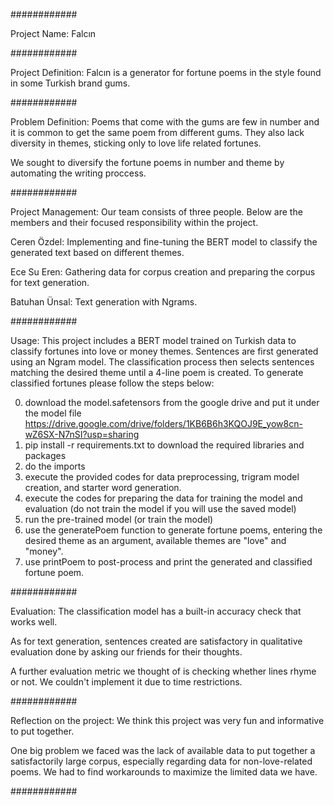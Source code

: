 ############

Project Name: Falcın

############

Project Definition: Falcın is a generator for fortune poems 
in the style found in some Turkish brand gums.

############

Problem Definition: Poems that come with the gums are few in
number and it is common to get the same poem from different gums.
They also lack diversity in themes, sticking only to love life
related fortunes.

We sought to diversify the fortune poems in number and theme by
automating the writing proccess.

############

Project Management: Our team consists of three people. Below are
the members and their focused responsibility within the project.

Ceren Özdel: Implementing and fine-tuning the BERT model to classify 
the generated text based on different themes.

Ece Su Eren: Gathering data for corpus creation and preparing the corpus
for text generation.

Batuhan Ünsal: Text generation with Ngrams.

############

Usage: This project includes a BERT model trained on Turkish data to classify 
fortunes into love or money themes. Sentences are first generated using an
Ngram model. The classification process then selects sentences matching the
desired theme until a 4-line poem is created. To generate classified 
fortunes please follow the steps below:

0. download the model.safetensors from the google drive and put it under the model file
https://drive.google.com/drive/folders/1KB6B6h3KQOJ9E_yow8cn-wZ6SX-N7nSI?usp=sharing
2. pip install -r requirements.txt to download the required libraries and packages
3. do the imports
4. execute the provided codes for data preprocessing, trigram model creation, and starter
word generation.
5. execute the codes for preparing the data for training the model and evaluation 
(do not train the model if you will use the saved model)
6. run the pre-trained model (or train the model)
7. use the generatePoem function to generate fortune poems, entering the desired theme 
as an argument, available themes are "love" and "money".
8. use printPoem to post-process and print the generated and classified fortune poem.

############

Evaluation: The classification model has a built-in accuracy check
that works well. 

As for text generation, sentences created are
satisfactory in qualitative evaluation done by asking our friends
for their thoughts.

A further evaluation metric we thought of is checking whether 
lines rhyme or not. We couldn't implement it due to time restrictions.

############

Reflection on the project: We think this project was very fun and
informative to put together. 

One big problem we faced was the lack of available data to put together 
a satisfactorily large corpus, especially regarding data for non-love-related poems.
We had to find workarounds to maximize the limited data we have.

############

